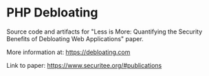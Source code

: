 # PHP Debloating
Source code and artifacts for "Less is More: Quantifying the Security Benefits of Debloating Web Applications" paper.

More information at: https://debloating.com

Link to paper: https://www.securitee.org/#publications
